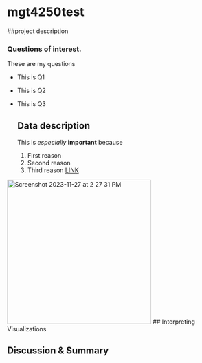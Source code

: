 # mgt4250test

##project description
### Questions of interest.
These are my questions
- This is Q1
- This is Q2
- This is Q3

  ## Data description
  This is *especially* **important** because
  1. First reason
  2. Second reason
  3. Third reason [LINK](www.elon.edu)
 <img width="335" alt="Screenshot 2023-11-27 at 2 27 31 PM" src="https://github.com/cedrichamilton/mgt4250test/assets/152214811/e54e64cc-9db4-42bd-8a76-2ddb1b4037ac">
## Interpreting Visualizations

## Discussion & Summary
